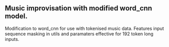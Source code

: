 ## Music improvisation with modified word_cnn model.


Modification to word_cnn for use with tokenised music data.  Features input sequence masking in utils and paramaters effective for 192 token long inputs.
